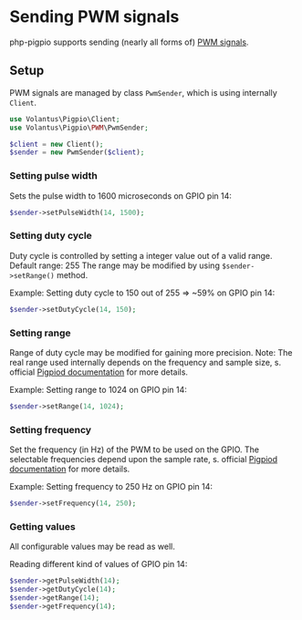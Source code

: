 # Sending PWM signals
php-pigpio supports sending (nearly all forms of) [PWM signals](https://en.wikipedia.org/wiki/Pulse-width_modulation).

## Setup
PWM signals are managed by class `PwmSender`, which is using internally `Client`.
````php
use Volantus\Pigpio\Client;
use Volantus\Pigpio\PWM\PwmSender;

$client = new Client();
$sender = new PwmSender($client);
````

### Setting pulse width
Sets the pulse width to 1600 microseconds on GPIO pin 14:
````php
$sender->setPulseWidth(14, 1500);
````

### Setting duty cycle
Duty cycle is controlled by setting a integer value out of a valid range.
Default range: 255
The range may be modified by using  `$sender->setRange()` method.

Example: Setting duty cycle to 150 out of 255 => ~59% on GPIO pin 14:
````php
$sender->setDutyCycle(14, 150);
````

### Setting range
Range of duty cycle may be modified for gaining more precision.
Note: The real range used internally depends on the frequency and sample size, s. official [Pigpiod documentation](http://abyz.me.uk/rpi/pigpio/pdif2.html#set_PWM_range) for more details.

Example: Setting range to 1024 on GPIO pin 14:
````php
$sender->setRange(14, 1024);
````

### Setting frequency
Set the frequency (in Hz) of the PWM to be used on the GPIO.
The selectable frequencies depend upon the sample rate, s. official [Pigpiod documentation](http://abyz.me.uk/rpi/pigpio/pdif2.html#set_PWM_frequency) for more details.

Example: Setting frequency to 250 Hz on GPIO pin 14:
````php
$sender->setFrequency(14, 250);
````

### Getting values
All configurable values may be read as well.

Reading different kind of values of GPIO pin 14:
````php
$sender->getPulseWidth(14);
$sender->getDutyCycle(14);
$sender->getRange(14);
$sender->getFrequency(14);
````